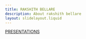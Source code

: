 ```yaml
---
title: RAKSHITH BELLARE
description: About rakshith bellare
layout: slidelayout.liquid
---
```


[PRESENTATIONS](/presentations)

